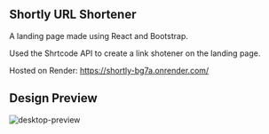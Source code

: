 ## Shortly URL Shortener

A landing page made using React and Bootstrap.

Used the Shrtcode API to create a link shotener on the landing page.

Hosted on Render: https://shortly-bg7a.onrender.com/

## Design Preview

![desktop-preview](https://github.com/MuchiriAndrew/Front-End-Projects/assets/121347385/0f4ba6da-2ac6-461e-b501-ad393411f0f7)

